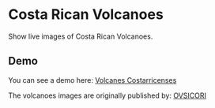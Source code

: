 # Costa Rican Volcanoes

Show live images of Costa Rican Volcanoes.

## Demo

You can see a demo here: [Volcanes Costarricenses](https://deiberdev.github.io/costa-rican-volcanoes/)

The volcanoes images are originally published by: [OVSICORI](http://www.ovsicori.una.ac.cr)